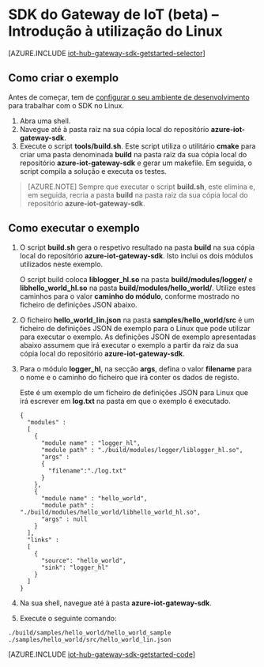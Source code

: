 <properties
    pageTitle="Introdução ao SDK do Gateway do Hub IoT | Microsoft Azure"
    description="Instruções do SDK do Gateway do Hub IoT do Azure que utilizam o Linux para ilustrar os conceitos-chave que deve compreender ao utilizar o SDK do Gateway do Hub IoT do Azure."
    services="iot-hub"
    documentationCenter=""
    authors="chipalost"
    manager="timlt"
    editor=""/>

<tags
     ms.service="iot-hub"
     ms.devlang="cpp"
     ms.topic="get-started-article"
     ms.tgt_pltfrm="na"
     ms.workload="na"
     ms.date="08/25/2016"
     ms.author="andbuc"/>



# SDK do Gateway de IoT (beta) – Introdução à utilização do Linux

[AZURE.INCLUDE [iot-hub-gateway-sdk-getstarted-selector](../../includes/iot-hub-gateway-sdk-getstarted-selector.md)]

## Como criar o exemplo

Antes de começar, tem de [configurar o seu ambiente de desenvolvimento][lnk-setupdevbox] para trabalhar com o SDK no Linux.

1. Abra uma shell.
2. Navegue até à pasta raiz na sua cópia local do repositório **azure-iot-gateway-sdk**.
3. Execute o script **tools/build.sh**. Este script utiliza o utilitário **cmake** para criar uma pasta denominada **build** na pasta raiz da sua cópia local do repositório **azure-iot-gateway-sdk** e gerar um makefile. Em seguida, o script compila a solução e executa os testes.

> [AZURE.NOTE]  Sempre que executar o script **build.sh**, este elimina e, em seguida, recria a pasta **build** na pasta raiz da sua cópia local do repositório **azure-iot-gateway-sdk**.

## Como executar o exemplo

1. O script **build.sh** gera o respetivo resultado na pasta **build** na sua cópia local do repositório **azure-iot-gateway-sdk**. Isto inclui os dois módulos utilizados neste exemplo.

    O script build coloca **liblogger_hl.so** na pasta **build/modules/logger/** e **libhello_world_hl.so** na pasta **build/modules/hello_world/**. Utilize estes caminhos para o valor **caminho do módulo**, conforme mostrado no ficheiro de definições JSON abaixo.

2. O ficheiro **hello_world_lin.json** na pasta **samples/hello_world/src** é um ficheiro de definições JSON de exemplo para o Linux que pode utilizar para executar o exemplo. As definições JSON de exemplo apresentadas abaixo assumem que irá executar o exemplo a partir da raiz da sua cópia local do repositório **azure-iot-gateway-sdk**.

3. Para o módulo **logger_hl**, na secção **args**, defina o valor **filename** para o nome e o caminho do ficheiro que irá conter os dados de registo.

    Este é um exemplo de um ficheiro de definições JSON para Linux que irá escrever em **log.txt** na pasta em que o exemplo é executado.

    ```
    {
      "modules" :
      [ 
        {
          "module name" : "logger_hl",
          "module path" : "./build/modules/logger/liblogger_hl.so",
          "args" : 
          {
            "filename":"./log.txt"
          }
        },
        {
          "module name" : "hello_world",
          "module path" : "./build/modules/hello_world/libhello_world_hl.so",
          "args" : null
        }
      ],
      "links" :
      [
        {
          "source": "hello_world",
          "sink": "logger_hl"
        }
      ]
    }
    ```

3. Na sua shell, navegue até à pasta **azure-iot-gateway-sdk**.
4. Execute o seguinte comando:
  
  ```
  ./build/samples/hello_world/hello_world_sample ./samples/hello_world/src/hello_world_lin.json
  ``` 

[AZURE.INCLUDE [iot-hub-gateway-sdk-getstarted-code](../../includes/iot-hub-gateway-sdk-getstarted-code.md)]

<!-- Links -->
[lnk-setupdevbox]: https://github.com/Azure/azure-iot-gateway-sdk/blob/master/doc/devbox_setup.md



<!--HONumber=Sep16_HO4-->


